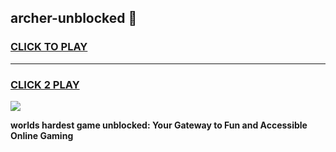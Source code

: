 
## archer-unblocked 👋
<h3>
<a href="https://premium.freeplayer.one?title=archer-unblocked&ref=14F">CLICK TO PLAY</a></h3>
<hr>

<h3>
<a href="https://premium.freeplayer.one?title=archer-unblocked&ref=14F">CLICK 2 PLAY</a>
  
</h3>

<a href="https://premium.freeplayer.one?title=archer-unblocked&ref=12F/"><img src="https://clearcache.store/games.png"></a>


**worlds hardest game unblocked: Your Gateway to Fun and Accessible Online Gaming**
